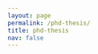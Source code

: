```yaml
---
layout: page
permalink: /phd-thesis/
title: phd-thesis
nav: false
---
```


<meta http-equiv="refresh" content="assets/pdf/thesis_defense.pdf" />